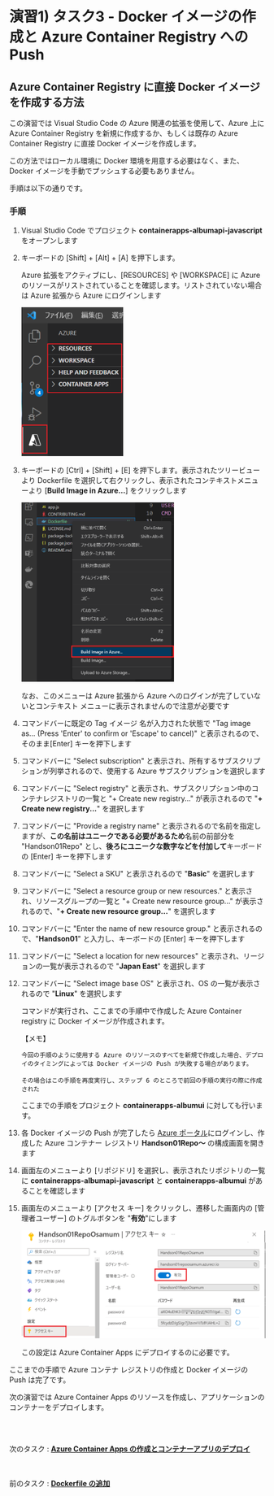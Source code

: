 # 演習1) タスク3 - Docker イメージの作成と  Azure Container Registry への Push

## Azure Container Registry に直接 Docker イメージを作成する方法

この演習では Visual Studio Code の Azure 関連の拡張を使用して、Azure 上に Azure Container Registry を新規に作成するか、もしくは既存の Azure Container Registry に直接 Docker イメージを作成します。

この方法ではローカル環境に Docker 環境を用意する必要はなく、また、Docker イメージを手動でプッシュする必要もありません。

手順は以下の通りです。

### 手順

1.  Visual Studio Code でプロジェクト **containerapps-albumapi-javascript** をオープンします

2. キーボードの \[Shift\] + \[Alt\] + \[A\] を押下します。

    Azure 拡張をアクティブにし、\[RESOURCES\] や \[WORKSPACE\] に Azure のリソースがリストされていることを確認します。リストされていない場合は Azure 拡張から Azure にログインします

    <img src="../images/P1-03-02.png" width="200">

3. キーボードの \[Ctrl\] + \[Shift\] + \[E\] を押下します。表示されたツリービューより Dockerfile を選択して右クリックし、表示されたコンテキストメニューより \[**Build Image in Azure...**\] をクリックします

    <img src="../images/P1-03-03.png" width="300">

    なお、このメニューは Azure 拡張から Azure へのログインが完了していないとコンテキスト メニューに表示されませんので注意が必要です

4.  コマンドバーに既定の Tag イメージ 名が入力された状態で "Tag image as... (Press 'Enter' to confirm or 'Escape' to cancel)" と表示されるので、そのまま\[Enter\] キーを押下します

5. コマンドバーに "Select subscription" と表示され、所有するサブスクリプションが列挙されるので、使用する Azure サブスクリプションを選択します

6. コマンドバーに "Select registry" と表示され、サブスクリプション中のコンテナレジストリの一覧と "+ Create new registry..." が表示されるので "**+ Create new registry...**" を選択します

7. コマンドバーに "Provide a registry name" と表示されるので名前を指定しますが、**この名前はユニークである必要があるため**名前の前部分を "Handson01Repo" とし、**後ろにユニークな数字などを付加して**キーボードの \[Enter\] キーを押下します

8. コマンドバーに "Select a SKU" と表示されるので "**Basic**" を選択します

9. コマンドバーに "Select a resource group or new resources." と表示され、リソースグループの一覧と "+ Create new resource group..." が表示されるので、"**+ Create new resource group...**" を選択します

10. コマンドバーに "Enter the name of new resource group." と表示されるので、"**Handson01**" と入力し、キーボードの \[Enter\] キーを押下します

11. コマンドバーに "Select a location for new resources" と表示され、リージョンの一覧が表示されるので "**Japan East**" を選択します

12. コマンドバーに "Select image base OS" と表示され、OS の一覧が表示されるので "**Linux**" を選択します

    コマンドが実行され、ここまでの手順中で作成した Azure Container registry に Docker イメージが作成されます。

    【メモ】

        今回の手順のように使用する Azure のリソースのすべてを新規で作成した場合、デプロイのタイミングによっては Docker イメージの Push が失敗する場合があります。

        その場合はこの手順を再度実行し、ステップ 6 のところで前回の手順の実行の際に作成された

    ここまでの手順をプロジェクト **containerapps-albumui** に対しても行います。

13. 各 Docker イメージの Push が完了したら [Azure ポータル](https://portal.azure.com)にログインし、作成した Azure コンテナー レジストリ **Handson01Repo～** の構成画面を開きます

14. 画面左のメニューより \[リポジドリ\] を選択し、表示されたリポジトリの一覧に **containerapps-albumapi-javascript** と **containerapps-albumui** があることを確認します

15. 画面左のメニューより \[アクセス キー\] をクリックし、遷移した画面内の \[管理者ユーザー\] のトグルボタンを "**有効**"にします

    <img src="../images/P1-03b-18.png" width="800">

    この設定は Azure Container Apps にデプロイするのに必要です。

ここまでの手順で Azure コンテナ レジストリの作成と Docker イメージの Push は完了です。

次の演習では Azure Container Apps のリソースを作成し、アプリケーションのコンテナーをデプロイします。

<br><br>

次のタスク : [**Azure Container Apps の作成とコンテナーアプリのデプロイ**](P1-04.md)

<br><br>
前のタスク : [**Dockerfile の追加**](P1-02.md)
